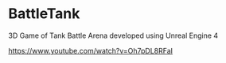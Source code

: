 # BattleTank
3D Game of Tank Battle Arena developed using Unreal Engine 4

https://www.youtube.com/watch?v=Oh7pDL8RFaI
